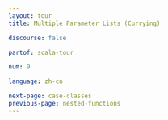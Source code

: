 ```yaml
---
layout: tour
title: Multiple Parameter Lists (Currying)

discourse: false

partof: scala-tour

num: 9

language: zh-cn

next-page: case-classes
previous-page: nested-functions
---
```

